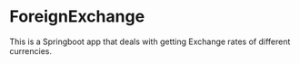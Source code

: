 # ForeignExchange
This is a Springboot app that deals with getting Exchange rates of different currencies.
